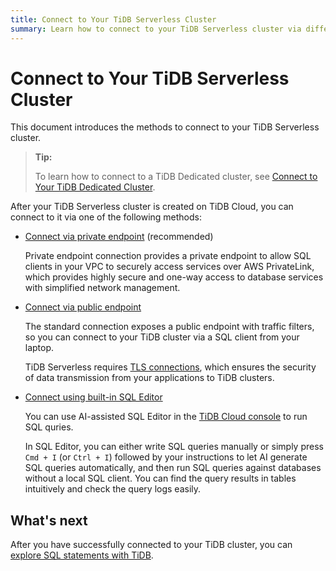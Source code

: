 ```yaml
---
title: Connect to Your TiDB Serverless Cluster
summary: Learn how to connect to your TiDB Serverless cluster via different methods.
---
```


# Connect to Your TiDB Serverless Cluster

This document introduces the methods to connect to your TiDB Serverless cluster.

> **Tip:**
>
> To learn how to connect to a TiDB Dedicated cluster, see [Connect to Your TiDB Dedicated Cluster](/tidb-cloud/connect-to-tidb-cluster.md).

After your TiDB Serverless cluster is created on TiDB Cloud, you can connect to it via one of the following methods:

- [Connect via private endpoint](/tidb-cloud/set-up-private-endpoint-connections-serverless.md) (recommended)

    Private endpoint connection provides a private endpoint to allow SQL clients in your VPC to securely access services over AWS PrivateLink, which provides highly secure and one-way access to database services with simplified network management.

- [Connect via public endpoint](/tidb-cloud/connect-via-standard-connection-serverless.md)

    The standard connection exposes a public endpoint with traffic filters, so you can connect to your TiDB cluster via a SQL client from your laptop.

    TiDB Serverless requires [TLS connections](/tidb-cloud/secure-connections-to-serverless-clusters.md), which ensures the security of data transmission from your applications to TiDB clusters.

- [Connect using built-in SQL Editor](/tidb-cloud/explore-data-with-chat2query.md)

    You can use AI-assisted SQL Editor in the [TiDB Cloud console](https://tidbcloud.com/) to run SQL quries. 

    In SQL Editor, you can either write SQL queries manually or simply press `Cmd + I` (or `Ctrl + I`) followed by your instructions to let AI generate SQL queries automatically, and then run SQL queries against databases without a local SQL client. You can find the query results in tables intuitively and check the query logs easily.

## What's next

After you have successfully connected to your TiDB cluster, you can [explore SQL statements with TiDB](/basic-sql-operations.md).
